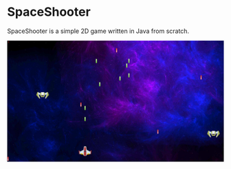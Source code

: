 # SpaceShooter

SpaceShooter is a simple 2D game written in Java from scratch.

![SpaceShooter](space-shooter.png)

